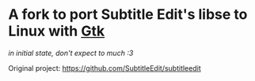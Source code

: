 # A fork to port Subtitle Edit's libse to Linux with [Gtk](https://github.com/GtkSharp/GtkSharp)

*in initial state, don't expect to much :3*

Original project: <https://github.com/SubtitleEdit/subtitleedit>
